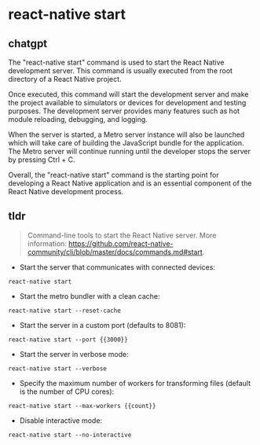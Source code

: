 # react-native start 
## chatgpt 
The "react-native start" command is used to start the React Native development server. This command is usually executed from the root directory of a React Native project.

Once executed, this command will start the development server and make the project available to simulators or devices for development and testing purposes. The development server provides many features such as hot module reloading, debugging, and logging.

When the server is started, a Metro server instance will also be launched which will take care of building the JavaScript bundle for the application. The Metro server will continue running until the developer stops the server by pressing Ctrl + C.

Overall, the "react-native start" command is the starting point for developing a React Native application and is an essential component of the React Native development process. 

## tldr 
 
> Command-line tools to start the React Native server.
> More information: <https://github.com/react-native-community/cli/blob/master/docs/commands.md#start>.

- Start the server that communicates with connected devices:

`react-native start`

- Start the metro bundler with a clean cache:

`react-native start --reset-cache`

- Start the server in a custom port (defaults to 8081):

`react-native start --port {{3000}}`

- Start the server in verbose mode:

`react-native start --verbose`

- Specify the maximum number of workers for transforming files (default is the number of CPU cores):

`react-native start --max-workers {{count}}`

- Disable interactive mode:

`react-native start --no-interactive`
